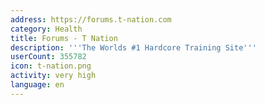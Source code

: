 ```yaml
---
address: https://forums.t-nation.com
category: Health
title: Forums - T Nation
description: '''The Worlds #1 Hardcore Training Site'''
userCount: 355782
icon: t-nation.png
activity: very high
language: en
---
```

